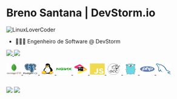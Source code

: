 <h1>Breno Santana | DevStorm.io</h1>
<img src="https://komarev.com/ghpvc/?username=LinuxLoverCoder&color=blue" alt="LinuxLoverCoder" /> 

- 👨🏻‍💻 Engenheiro de Software @ DevStorm
<div>
  <a href="https://github.com/LinuxLoverCoder">
  <img height="150em" src="https://github-readme-stats.vercel.app/api?username=LinuxLoverCoder&show_icons=true&theme=algolia&include_all_commits=true&count_private=true"/>
  <img height="150em" src="https://github-readme-stats.vercel.app/api/top-langs/?username=LinuxLoverCoder&layout=compact&langs_count=7&theme=algolia"/>
</div>
  
<div><br>
  <img alt="" height="30" width="40" src= "https://github.com/devicons/devicon/blob/master/icons/mongodb/mongodb-original-wordmark.svg">
  <img alt="" height="30" width="40" src= "https://github.com/devicons/devicon/blob/master/icons/postgresql/postgresql-original-wordmark.svg">
  <img alt="" height="30" width="40" src="https://github.com/devicons/devicon/blob/master/icons/linux/linux-original.svg">
  <img alt="" height="30" width="40" src="https://github.com/devicons/devicon/blob/master/icons/nginx/nginx-original.svg">
  <img alt="" height="30" width="40" src="https://github.com/devicons/devicon/blob/master/icons/jetbrains/jetbrains-original.svg">
  <img alt="" height="30" width="40" src="https://github.com/devicons/devicon/blob/master/icons/javascript/javascript-plain.svg">
  <img alt="" height="30" width="40" src="https://github.com/devicons/devicon/blob/master/icons/gcc/gcc-plain.svg">
<!--   <img alt="" height="30" width="40" src="https://github.com/devicons/devicon/blob/master/icons/apache/apache-original-wordmark.svg"> -->
  <img alt="" height="30" width="40" src= "https://github.com/devicons/devicon/blob/master/icons/go/go-original.svg">
<!--   <img alt="" height="30" width="40" src="https://raw.githubusercontent.com/devicons/devicon/master/icons/javascript/javascript-plain.svg"> -->
<!--   <img alt="" height="30" width="40" src="https://raw.githubusercontent.com/devicons/devicon/master/icons/html5/html5-original.svg"> -->
<!--   <img alt="" height="30" width="40" src="https://raw.githubusercontent.com/devicons/devicon/master/icons/css3/css3-original.svg"> -->
<!--   <img alt="" height="30" width="40" src="https://github.com/devicons/devicon/blob/master/icons/bootstrap/bootstrap-original.svg"> -->
<!--   <img alt="" height="30" width="40" src="https://github.com/devicons/devicon/blob/master/icons/jquery/jquery-original.svg"> -->
  <img alt="" height="30" width="40" src="https://github.com/devicons/devicon/blob/master/icons/php/php-plain.svg">
  <img alt="j" height="30" width="40" src="https://github.com/devicons/devicon/blob/master/icons/mysql/mysql-original.svg">
  <!-- <img src="https://komarev.com/ghpvc/?username=LinuxLoverCoder&color=green" alt="LinuxLoverCoder" /> -->
</div>
  
  ##
 

<div> 
 	<a href="https://www.twitch.tv/bsantanascalper" target="_blank"><img src="https://img.shields.io/badge/Twitch-9146FF?style=for-the-badge&logo=twitch&logoColor=white" target="_blank"></a>
 <!--<a href="https://discord.gg/rJayZeXKbW" target="_blank"><img src="https://img.shields.io/badge/Discord-7289DA?style=for-the-badge&logo=discord&logoColor=white" target="_blank"></a>--> 
  <a href="https://www.linkedin.com/in/brenosantanabruno/" target="_blank"><img src="https://img.shields.io/badge/-LinkedIn-%230077B5?style=for-the-badge&logo=linkedin&logoColor=white" target="_blank"></a> 
</div>
  
 <!-- ![Snake animation](https://github.com/linuxlovercoder/linuxlovercoder/blob/output/github-contribution-grid-snake.svg)-->
